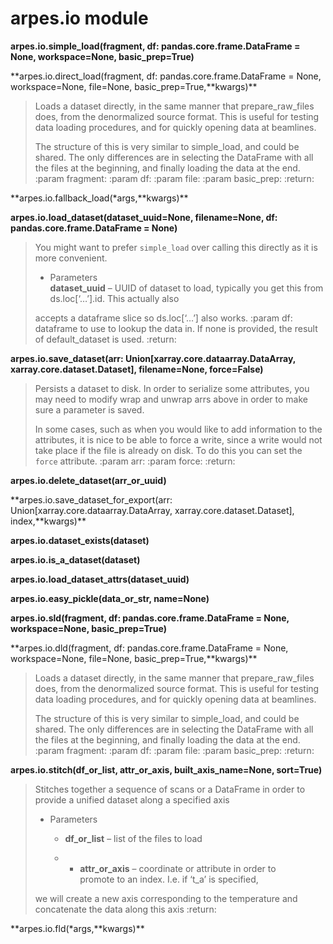 # arpes.io module

**arpes.io.simple\_load(fragment, df: pandas.core.frame.DataFrame =
None, workspace=None, basic\_prep=True)**

**arpes.io.direct\_load(fragment, df: pandas.core.frame.DataFrame =
None, workspace=None, file=None, basic\_prep=True,**kwargs)\*\*

> Loads a dataset directly, in the same manner that prepare\_raw\_files
> does, from the denormalized source format. This is useful for testing
> data loading procedures, and for quickly opening data at beamlines.
> 
> The structure of this is very similar to simple\_load, and could be
> shared. The only differences are in selecting the DataFrame with all
> the files at the beginning, and finally loading the data at the end.
> :param fragment: :param df: :param file: :param basic\_prep: :return:

**arpes.io.fallback\_load(\*args,**kwargs)\*\*

**arpes.io.load\_dataset(dataset\_uuid=None, filename=None, df:
pandas.core.frame.DataFrame = None)**

> You might want to prefer `simple_load` over calling this directly as
> it is more convenient.
> 
>   - Parameters  
>     **dataset\_uuid** – UUID of dataset to load, typically you get
>     this from ds.loc\[‘…’\].id. This actually also
> 
> accepts a dataframe slice so ds.loc\[‘…’\] also works. :param df:
> dataframe to use to lookup the data in. If none is provided, the
> result of default\_dataset is used. :return:

**arpes.io.save\_dataset(arr: Union\[xarray.core.dataarray.DataArray,
xarray.core.dataset.Dataset\], filename=None, force=False)**

> Persists a dataset to disk. In order to serialize some attributes, you
> may need to modify wrap and unwrap arrs above in order to make sure a
> parameter is saved.
> 
> In some cases, such as when you would like to add information to the
> attributes, it is nice to be able to force a write, since a write
> would not take place if the file is already on disk. To do this you
> can set the `force` attribute. :param arr: :param force: :return:

**arpes.io.delete\_dataset(arr\_or\_uuid)**

**arpes.io.save\_dataset\_for\_export(arr:
Union\[xarray.core.dataarray.DataArray, xarray.core.dataset.Dataset\],
index,**kwargs)\*\*

**arpes.io.dataset\_exists(dataset)**

**arpes.io.is\_a\_dataset(dataset)**

**arpes.io.load\_dataset\_attrs(dataset\_uuid)**

**arpes.io.easy\_pickle(data\_or\_str, name=None)**

**arpes.io.sld(fragment, df: pandas.core.frame.DataFrame = None,
workspace=None, basic\_prep=True)**

**arpes.io.dld(fragment, df: pandas.core.frame.DataFrame = None,
workspace=None, file=None, basic\_prep=True,**kwargs)\*\*

> Loads a dataset directly, in the same manner that prepare\_raw\_files
> does, from the denormalized source format. This is useful for testing
> data loading procedures, and for quickly opening data at beamlines.
> 
> The structure of this is very similar to simple\_load, and could be
> shared. The only differences are in selecting the DataFrame with all
> the files at the beginning, and finally loading the data at the end.
> :param fragment: :param df: :param file: :param basic\_prep: :return:

**arpes.io.stitch(df\_or\_list, attr\_or\_axis, built\_axis\_name=None,
sort=True)**

> Stitches together a sequence of scans or a DataFrame in order to
> provide a unified dataset along a specified axis
> 
>   - Parameters
>     
>       - **df\_or\_list** – list of the files to load
>     
>       -   - **attr\_or\_axis** – coordinate or attribute in order to  
>             promote to an index. I.e. if ‘t\_a’ is specified,
> 
> we will create a new axis corresponding to the temperature and
> concatenate the data along this axis :return:

**arpes.io.fld(\*args,**kwargs)\*\*
